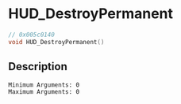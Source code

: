# HUD_DestroyPermanent
```c
// 0x005c0140
void HUD_DestroyPermanent()
```
## Description
```
Minimum Arguments: 0
Maximum Arguments: 0
```

